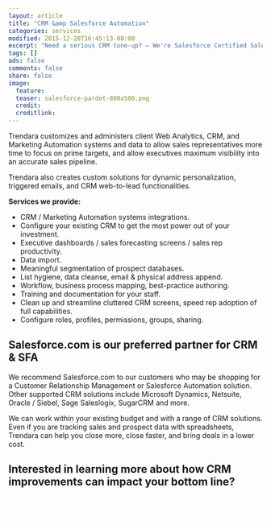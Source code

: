 ```yaml
---
layout: article
title: "CRM &amp Salesforce Automation"
categories: services
modified: 2015-12-28T16:45:13-08:00
excerpt: "Need a serious CRM tune-up? — We're Salesforce Certified Sales Cloud Consultants."
tags: []
ads: false
comments: false
share: false
image:
  feature:
  teaser: salesforce-pardot-800x500.png
  credit:
  creditlink:
---
```


Trendara customizes and administers client Web Analytics, CRM, and Marketing Automation systems and data to allow sales representatives more time to focus on prime targets, and allow executives maximum visibility into an accurate sales pipeline.

Trendara also creates custom solutions for dynamic personalization, triggered emails, and CRM web-to-lead functionalities.

<p><b>Services we provide:</b></p>

<ul>
  <li>CRM / Marketing Automation systems integrations.</li>
  <li>Configure your existing CRM to get the most power out of your investment.</li>
  <li>Executive dashboards / sales forecasting screens / sales rep productivity.</li>
  <li>Data import.</li>
  <li>Meaningful segmentation of prospect databases.</li>
  <li>List hygiene, data cleanse, email &amp; physical address append.</li>
  <li>Workflow, business process mapping, best-practice authoring.</li>
  <li>Training and documentation for your staff.</li>
  <li>Clean up and streamline cluttered CRM screens, speed rep adoption of full capabilities.</li>
  <li>Configure roles, profiles, permissions, groups, sharing.</li>
</ul>

## Salesforce.com is our preferred partner for CRM & SFA

We recommend Salesforce.com to our customers who may be shopping for a Customer Relationship Management or Salesforce Automation solution. Other supported CRM solutions include Microsoft Dynamics, Netsuite, Oracle / Siebel, Sage Saleslogix, SugarCRM and more.

We can work within your existing budget and with a range of CRM solutions. Even if you are tracking sales and prospect data with spreadsheets, Trendara can help you close more, close faster, and bring deals in a lower cost.

## Interested in learning more about how CRM improvements can impact your bottom line?

<BR>
<a href="{{ site.url }}/contact/" class="btn-success shadowbox green" style="color: white;"> &nbsp; Request A Free Consultation. &nbsp; </a>
